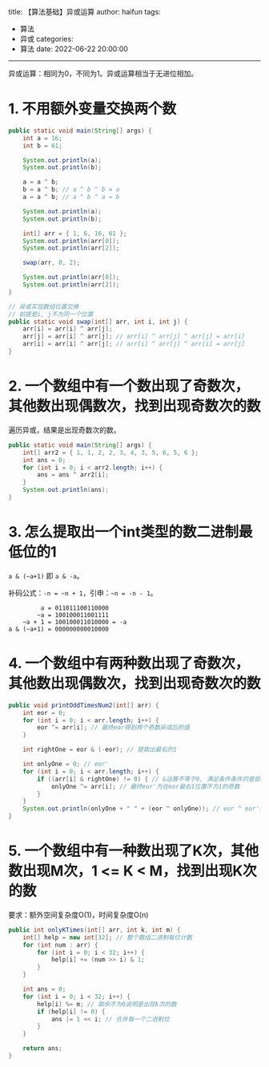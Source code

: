 title: 【算法基础】异或运算
author: haifun
tags:
  - 算法
  - 异或
categories:
  - 算法
date: 2022-06-22 20:00:00

---

异或运算：相同为0，不同为1。异或运算相当于无进位相加。

# 1. 不用额外变量交换两个数

```java
public static void main(String[] args) {
    int a = 16;
    int b = 61;

    System.out.println(a);
    System.out.println(b);

    a = a ^ b;
    b = a ^ b; // a ^ b ^ b = a
    a = a ^ b; // a ^ b ^ a = b

    System.out.println(a);
    System.out.println(b);

    int[] arr = { 1, 6, 16, 61 };
    System.out.println(arr[0]);
    System.out.println(arr[2]);

    swap(arr, 0, 2);

    System.out.println(arr[0]);
    System.out.println(arr[2]);
}

// 异或实现数组位置交换
// 前提是i, j不为同一个位置
public static void swap(int[] arr, int i, int j) {
    arr[i] = arr[i] ^ arr[j];
    arr[j] = arr[i] ^ arr[j]; // arr[i] ^ arr[j] ^ arr[j] = arr[i]
    arr[i] = arr[i] ^ arr[j]; // arr[i] ^ arr[j] ^ arr[i] = arr[j]
}
```

# 2. 一个数组中有一个数出现了奇数次，其他数出现偶数次，找到出现奇数次的数

遍历异或，结果是出现奇数次的数。

```java
public static void main(String[] args) {
    int[] arr2 = { 1, 1, 2, 2, 3, 4, 3, 5, 6, 5, 6 };
    int ans = 0;
    for (int i = 0; i < arr2.length; i++) {
        ans = ans ^ arr2[i];
    }
    System.out.println(ans);
}
```

# 3. 怎么提取出一个int类型的数二进制最低位的1

`a & (~a+1)` 即 `a & -a`。

补码公式：`-n = ~n + 1`，引申：`~n = -n - 1`。

```
         a = 011011100110000
        ~a = 100100011001111
    ~a + 1 = 100100011010000 = -a
a & (~a+1) = 000000000010000
```

# 4. 一个数组中有两种数出现了奇数次，其他数出现偶数次，找到出现奇数次的数

```java
public void printOddTimesNum2(int[] arr) {
    int eor = 0;
    for (int i = 0; i < arr.length; i++) {
        eor ^= arr[i]; // 最终eor得到两个奇数异或后的值
    }

    int rightOne = eor & (-eor); // 提取出最右的1

    int onlyOne = 0; // eor'
    for (int i = 0; i < arr.length; i++) {
        if ((arr[i] & rightOne) != 0) { // &运算不等于0, 满足条件条件的是部分出现偶数次的数和一个奇数次的数
            onlyOne ^= arr[i]; // 最终eor'为在eor最右1位置不为1的奇数
        }
    }
    System.out.println(onlyOne + " " + (eor ^ onlyOne)); // eor ^ eor'得到另一个奇数
}
```

# 5. 一个数组中有一种数出现了K次，其他数出现M次，1 <= K < M，找到出现K次的数

要求：额外空间复杂度O(1)，时间复杂度O(n)

```java
public int onlyKTimes(int[] arr, int k, int m) {
    int[] help = new int[32]; // 整个数组二进制每位计数
    for (int num : arr) {
        for (int i = 0; i < 32; i++) {
            help[i] += (num >> i) & 1;
        }
    }

    int ans = 0;
    for (int i = 0; i < 32; i++) {
        help[i] %= m; // 取余不为0说明是出现k次的数
        if (help[i] != 0) {
            ans |= 1 << i; // 合并每一个二进制位
        }
    }

    return ans;
}
```

